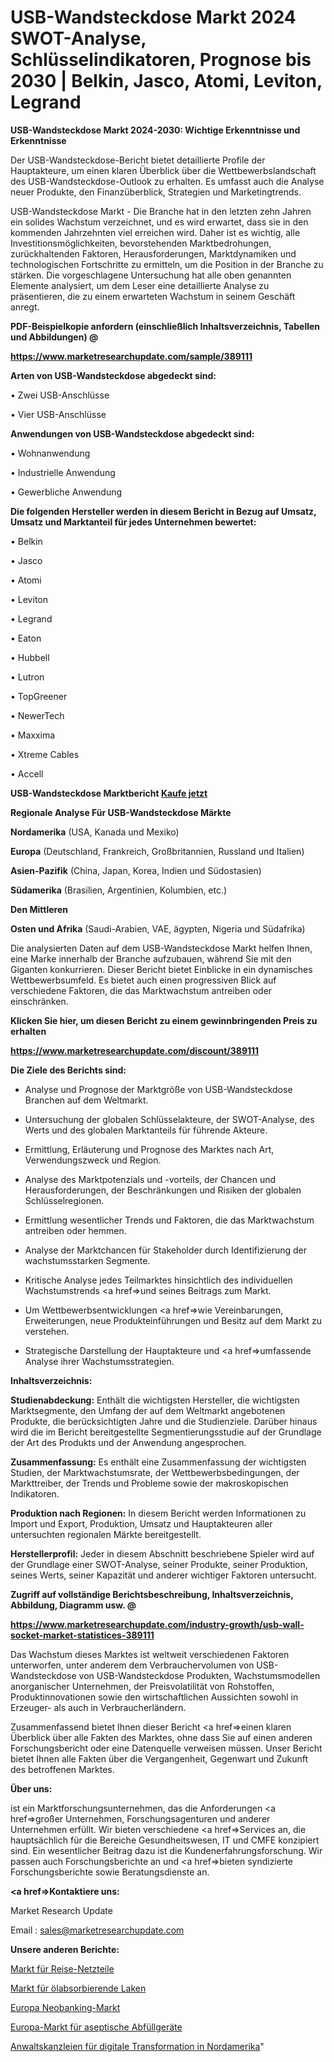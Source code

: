 # USB-Wandsteckdose Markt 2024 SWOT-Analyse, Schlüsselindikatoren, Prognose bis 2030 | Belkin, Jasco, Atomi, Leviton, Legrand

<strong>USB-Wandsteckdose Markt 2024-2030: Wichtige Erkenntnisse und Erkenntnisse</strong>

Der USB-Wandsteckdose-Bericht bietet detaillierte Profile der Hauptakteure, um einen klaren Überblick über die Wettbewerbslandschaft des USB-Wandsteckdose-Outlook zu erhalten. Es umfasst auch die Analyse neuer Produkte, den Finanzüberblick, Strategien und Marketingtrends.

USB-Wandsteckdose Markt - Die Branche hat in den letzten zehn Jahren ein solides Wachstum verzeichnet, und es wird erwartet, dass sie in den kommenden Jahrzehnten viel erreichen wird. Daher ist es wichtig, alle Investitionsmöglichkeiten, bevorstehenden Marktbedrohungen, zurückhaltenden Faktoren, Herausforderungen, Marktdynamiken und technologischen Fortschritte zu ermitteln, um die Position in der Branche zu stärken. Die vorgeschlagene Untersuchung hat alle oben genannten Elemente analysiert, um dem Leser eine detaillierte Analyse zu präsentieren, die zu einem erwarteten Wachstum in seinem Geschäft anregt.



<strong><b>PDF-Beispielkopie anfordern (einschließlich Inhaltsverzeichnis, Tabellen und Abbildungen) @ </b></strong>

<strong><a href=https://www.marketresearchupdate.com/sample/389111>

<strong>https://www.marketresearchupdate.com/sample/389111</u></a></strong></strong>



<strong>Arten von USB-Wandsteckdose abgedeckt sind:</strong>

• Zwei USB-Anschlüsse

• Vier USB-Anschlüsse



<strong>Anwendungen von USB-Wandsteckdose abgedeckt sind:</strong>

• Wohnanwendung

• Industrielle Anwendung

• Gewerbliche Anwendung



<strong>Die folgenden Hersteller werden in diesem Bericht in Bezug auf Umsatz, Umsatz und Marktanteil für jedes Unternehmen bewertet:</strong>

• Belkin

• Jasco

• Atomi

• Leviton

• Legrand

• Eaton

• Hubbell

• Lutron

• TopGreener

• NewerTech

• Maxxima

• Xtreme Cables

• Accell



<strong>USB-Wandsteckdose Marktbericht <a href=https://www.marketresearchupdate.com/buynow/389111>Kaufe jetzt</a></strong>



<strong>Regionale Analyse Für USB-Wandsteckdose Märkte</strong>



<strong>Nordamerika</strong> (USA, Kanada und Mexiko)



<strong>Europa</strong> (Deutschland, Frankreich, Großbritannien, Russland und Italien)



<strong>Asien-Pazifik</strong> (China, Japan, Korea, Indien und Südostasien)



<strong>Südamerika</strong> (Brasilien, Argentinien, Kolumbien, etc.)



<strong>Den Mittleren</strong> 

<strong>Osten und Afrika</strong> (Saudi-Arabien, VAE, ägypten, Nigeria und Südafrika)

Die analysierten Daten auf dem USB-Wandsteckdose Markt helfen Ihnen, eine Marke innerhalb der Branche aufzubauen, während Sie mit den Giganten konkurrieren. Dieser Bericht bietet Einblicke in ein dynamisches Wettbewerbsumfeld. Es bietet auch einen progressiven Blick auf verschiedene Faktoren, die das Marktwachstum antreiben oder einschränken.



<strong>Klicken Sie hier, um diesen Bericht zu einem gewinnbringenden Preis zu erhalten
</strong>

<strong><a href=https://www.marketresearchupdate.com/discount/389111>https://www.marketresearchupdate.com/discount/389111</b></u></strong></a>



<strong>Die Ziele des Berichts sind:</strong>

- Analyse und Prognose der Marktgröße von USB-Wandsteckdose Branchen auf dem Weltmarkt.

- Untersuchung der globalen Schlüsselakteure, der SWOT-Analyse, des Werts und des globalen Marktanteils für führende Akteure.

- Ermittlung, Erläuterung und Prognose des Marktes nach Art, Verwendungszweck und Region.

- Analyse des Marktpotenzials und -vorteils, der Chancen und Herausforderungen, der Beschränkungen und Risiken der globalen Schlüsselregionen.

- Ermittlung wesentlicher Trends und Faktoren, die das Marktwachstum antreiben oder hemmen.

- Analyse der Marktchancen für Stakeholder durch Identifizierung der wachstumsstarken Segmente.

- Kritische Analyse jedes Teilmarktes hinsichtlich des individuellen Wachstumstrends <a href=>und</a> seines Beitrags zum Markt.

- Um Wettbewerbsentwicklungen <a href=>wie</a> Vereinbarungen, Erweiterungen, neue Produkteinführungen und Besitz auf dem Markt zu verstehen.

- Strategische Darstellung der Hauptakteure und <a href=>umfas</a>sende Analyse ihrer Wachstumsstrategien.



<strong>Inhaltsverzeichnis:</strong>



<strong>Studienabdeckung:</strong> Enthält die wichtigsten Hersteller, die wichtigsten Marktsegmente, den Umfang der auf dem Weltmarkt angebotenen Produkte, die berücksichtigten Jahre und die Studienziele. Darüber hinaus wird die im Bericht bereitgestellte Segmentierungsstudie auf der Grundlage der Art des Produkts und der Anwendung angesprochen.



<strong>Zusammenfassung:</strong> Es enthält eine Zusammenfassung der wichtigsten Studien, der Marktwachstumsrate, der Wettbewerbsbedingungen, der Markttreiber, der Trends und Probleme sowie der makroskopischen Indikatoren.



<strong>Produktion nach Regionen:</strong> In diesem Bericht werden Informationen zu Import und Export, Produktion, Umsatz und Hauptakteuren aller untersuchten regionalen Märkte bereitgestellt.



<strong>Herstellerprofil:</strong> Jeder in diesem Abschnitt beschriebene Spieler wird auf der Grundlage einer SWOT-Analyse, seiner Produkte, seiner Produktion, seines Werts, seiner Kapazität und anderer wichtiger Faktoren untersucht.



<strong><b>Zugriff auf vollständige Berichtsbeschreibung, Inhaltsverzeichnis, Abbildung, Diagramm usw. @ </b></strong>

<strong><a href=https://www.marketresearchupdate.com/industry-growth/usb-wall-socket-market-statistices-389111>https://www.marketresearchupdate.com/industry-growth/usb-wall-socket-market-statistices-389111</a></strong>

Das Wachstum dieses Marktes ist weltweit verschiedenen Faktoren unterworfen, unter anderem dem Verbrauchervolumen von USB-Wandsteckdose von USB-Wandsteckdose Produkten, Wachstumsmodellen anorganischer Unternehmen, der Preisvolatilität von Rohstoffen, Produktinnovationen sowie den wirtschaftlichen Aussichten sowohl in Erzeuger- als auch in Verbraucherländern.

Zusammenfassend bietet Ihnen dieser Bericht <a href=>einen</a> klaren Überblick über alle Fakten des Marktes, ohne dass Sie auf einen anderen Forschungsbericht oder eine Datenquelle verweisen müssen. Unser Bericht bietet Ihnen alle Fakten über die Vergangenheit, Gegenwart und Zukunft des betroffenen Marktes.



<strong>Über uns:</strong>

 ist ein Marktforschungsunternehmen, das die Anforderungen <a href=>großer</a> Unternehmen, Forschungsagenturen und anderer Unternehmen erfüllt. Wir bieten verschiedene <a href=>Services</a> an, die hauptsächlich für die Bereiche Gesundheitswesen, IT und CMFE konzipiert sind. Ein wesentlicher Beitrag dazu ist die Kundenerfahrungsforschung. Wir passen auch Forschungsberichte an und <a href=>bieten</a> syndizierte Forschungsberichte sowie Beratungsdienste an.



<strong><a href=>Kontaktiere uns:</a></strong>

Market Research Update

Email : sales@marketresearchupdate.com



<strong>Unsere anderen Berichte:</strong>

<a href=https://www.linkedin.com/pulse/travel-power-adapter-market-expects-see-significant-growth>Markt für Reise-Netzteile</a>

<a href=https://www.linkedin.com/pulse/oil-absorbing-sheets-market-outlooks-2023-size-shares>Markt für ölabsorbierende Laken</a>

<a href=https://www.linkedin.com/pulse/europe-neobanking-market-size-new-industry-research>Europa Neobanking-Markt</a>

<a href=https://www.linkedin.com/pulse/europe-aseptic-filling-equipment-market-2023>Europa-Markt für aseptische Abfüllgeräte</a>

<a href=https://www.linkedin.com/pulse/north-america-digital-transformation-law-firms>Anwaltskanzleien für digitale Transformation in Nordamerika</a>"
